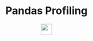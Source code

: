 <div align="center">
  
  <h1>Pandas Profiling</h1>
   <img src="Pandas-Profiling" width="30px"/>
</div>
